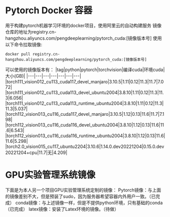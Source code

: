 # Pytorch Docker 容器
用于构建pytorch机器学习环境的docker项目，使用阿里云的自动构建服务
镜像仓库的地址为registry.cn-hangzhou.aliyuncs.com/pengdeeplearning/pytorch_cuda:[镜像版本号]
使用以下命令拉取镜像:
```
docker pull registry.cn-hangzhou.aliyuncs.com/pengdeeplearning/pytorch_cuda:[镜像版本号]
```
可以使用的镜像版本有：
|tag|python|pytorch|torchvision|编译cuda|环境cuda|大小(GB)|
|---|---|---|---|---|---|---|
|torch111_vision012_cu113_cuda117_devel_manjaro|3.10.5|1.11|0.12|11.3|11.7|7.072|
|torch111_vision012_cu113_cuda113_devel_ubuntu2004|3.8.10|1.11|0.12|11.3|11.3|6.056|
|torch111_vision012_cu113_cuda113_runtime_ubuntu2004|3.8.10|1.11|0.12|11.3|11.3|5.037|
|torch112_vision013_cu116_cuda117_devel_manjaro|3.10.5|1.12|0.13|11.6|11.7|7.198|
|torch112_vision013_cu116_cuda116_devel_ubuntu2004|3.8.10|1.12|0.13|11.6|11.6|6.543|
|torch112_vision013_cu116_cuda116_runtime_ubuntu2004|3.8.10|1.12|0.13|11.6|11.6|5.298|
|torch2.0_vision015_cu117_ubuntu2204|3.10.6|1.14.0.dev20221204|0.15.0.dev20221204+cpu|11.7|无|4.209|


# GPU实验管理系统镜像
下面是为本人另一个项目GPU实验管理系统定制的镜像：
Pytorch镜像：与上面的镜像差别不大，但是预装了sudo，因为服务器希望容器内外用户一致。（已完成）
conda镜像：与上述镜像一样，但是不提供python环境，只有基础的conda（已完成）
latex镜像：安装了Latex环境的镜像。（待做）

